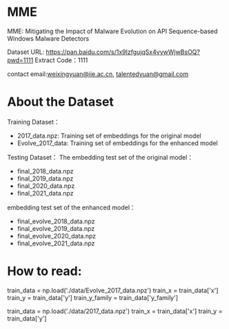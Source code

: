 # MME
MME: Mitigating the Impact of Malware Evolution on API Sequence-based Windows Malware Detectors

Dataset URL: https://pan.baidu.com/s/1x9IzfgujqSx4vywWjwBsOQ?pwd=1111  Extract Code：1111

contact email:weixingyuan@iie.ac.cn, talentedyuan@gmail.com

# About the Dataset
Training Dataset：
- 2017_data.npz: Training set of embeddings for the original model
- Evolve_2017_data: Training set of embeddings for the enhanced model

Testing Dataset：
The embedding test set of the original model：
- final_2018_data.npz
- final_2019_data.npz
- final_2020_data.npz
- final_2021_data.npz

embedding test set of the enhanced model：
- final_evolve_2018_data.npz
- final_evolve_2019_data.npz
- final_evolve_2020_data.npz
- final_evolve_2021_data.npz

# How to read: 
train_data = np.load('./data/Evolve_2017_data.npz')
train_x = train_data['x']
train_y = train_data['y']
train_y_family = train_data['y_family']

train_data = np.load('./data/2017_data.npz')
train_x = train_data['x']
train_y = train_data['y']

